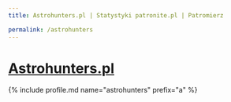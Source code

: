 ```yaml
---
title: Astrohunters.pl | Statystyki patronite.pl | Patromierz

permalink: /astrohunters
---
```


# [Astrohunters.pl](https://patronite.pl/astrohunters)

{% include profile.md name="astrohunters" prefix="a" %}
